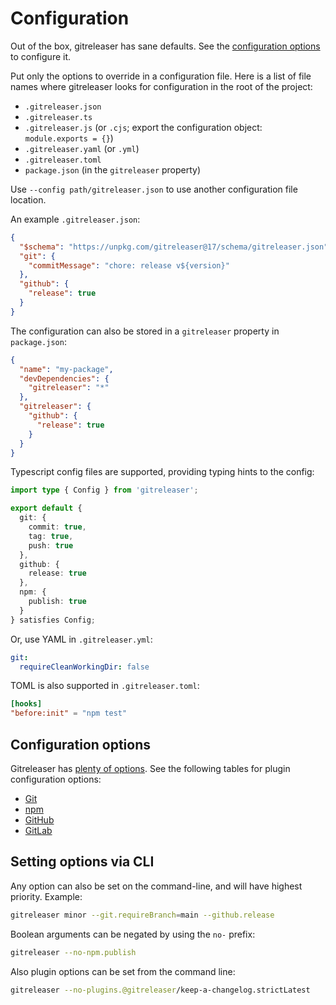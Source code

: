 # Configuration

Out of the box, gitreleaser has sane defaults. See the [configuration options][1] to configure it.

Put only the options to override in a configuration file. Here is a list of file names where gitreleaser looks for
configuration in the root of the project:

- `.gitreleaser.json`
- `.gitreleaser.ts`
- `.gitreleaser.js` (or `.cjs`; export the configuration object: `module.exports = {}`)
- `.gitreleaser.yaml` (or `.yml`)
- `.gitreleaser.toml`
- `package.json` (in the `gitreleaser` property)

Use `--config path/gitreleaser.json` to use another configuration file location.

An example `.gitreleaser.json`:

```json
{
  "$schema": "https://unpkg.com/gitreleaser@17/schema/gitreleaser.json",
  "git": {
    "commitMessage": "chore: release v${version}"
  },
  "github": {
    "release": true
  }
}
```

The configuration can also be stored in a `gitreleaser` property in `package.json`:

```json
{
  "name": "my-package",
  "devDependencies": {
    "gitreleaser": "*"
  },
  "gitreleaser": {
    "github": {
      "release": true
    }
  }
}
```

Typescript config files are supported, providing typing hints to the config:

```ts
import type { Config } from 'gitreleaser';

export default {
  git: {
    commit: true,
    tag: true,
    push: true
  },
  github: {
    release: true
  },
  npm: {
    publish: true
  }
} satisfies Config;
```

Or, use YAML in `.gitreleaser.yml`:

```yaml
git:
  requireCleanWorkingDir: false
```

TOML is also supported in `.gitreleaser.toml`:

```toml
[hooks]
"before:init" = "npm test"
```

## Configuration options

Gitreleaser has [plenty of options][2]. See the following tables for plugin configuration options:

- [Git][3]
- [npm][4]
- [GitHub][5]
- [GitLab][6]

## Setting options via CLI

Any option can also be set on the command-line, and will have highest priority. Example:

```bash
gitreleaser minor --git.requireBranch=main --github.release
```

Boolean arguments can be negated by using the `no-` prefix:

```bash
gitreleaser --no-npm.publish
```

Also plugin options can be set from the command line:

```bash
gitreleaser --no-plugins.@gitreleaser/keep-a-changelog.strictLatest
```

[1]: #configuration-options
[2]: ../config/gitreleaser.json
[3]: ./git.md#configuration-options
[4]: ./npm.md#configuration-options
[5]: ./github-releases.md#configuration-options
[6]: ./gitlab-releases.md#configuration-options
